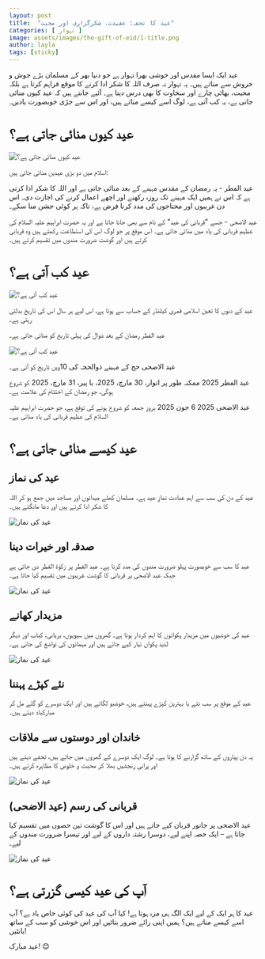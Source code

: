 ```yaml
---
layout: post
title:  "عید کا تحفہ: عقیدت، شکرگزاری اور محبت"
categories: [ تہوار ]
image: assets/images/the-gift-of-eid/1-title.png
author: layla
tags: [sticky]
---
```


عید ایک ایسا مقدس اور خوشی بھرا تہوار ہے جو دنیا بھر کے مسلمان بڑے جوش و خروش سے مناتے ہیں۔ یہ تہوار نہ صرف اللہ کا شکر ادا کرنے کا موقع فراہم کرتا ہے بلکہ محبت، بھائی چارے اور سخاوت کا بھی درس دیتا ہے۔ آئیے جانتے ہیں کہ عید کیوں منائی جاتی ہے، یہ کب آتی ہے، لوگ اسے کیسے مناتے ہیں، اور اس سے جڑی خوبصورت یادیں۔

# عید کیوں منائی جاتی ہے؟

![عید کیوں منائی جاتی ہے؟](/assets/images/the-gift-of-eid/2-why-we-celebrate-eid.jpeg)

اسلام میں دو بڑی عیدیں منائی جاتی ہیں:

عید الفطر - یہ رمضان کے مقدس مہینے کے بعد منائی جاتی ہے اور اللہ کا شکر ادا کرتی ہے کہ اس نے ہمیں ایک مہینے تک روزہ رکھنے اور اچھے اعمال کرنے کی اجازت دی۔ اس دن غریبوں اور محتاجوں کی مدد کرنا فرض ہے، تاکہ ہر کوئی جشن منا سکے۔

عید الاضحی - جسے "قربانی کی عید" کے نام سے بھی جانا جاتا ہے اور یہ حضرت ابراہیم علیہ السلام کی عظیم قربانی کی یاد میں منائی جاتی ہے۔ اس موقع پر جو لوگ اس کی استطاعت رکھتے ہیں وہ قربانی کرتے ہیں اور گوشت ضرورت مندوں میں تقسیم کرتے ہیں۔

# عید کب آتی ہے؟

![عید کب آتی ہے؟](/assets/images/the-gift-of-eid/4-people-walking.jpeg)

عید کے دنوں کا تعین اسلامی قمری کیلنڈر کے حساب سے ہوتا ہے، اس لیے ہر سال اس کی تاریخ بدلتی رہتی ہے۔

عید الفطر رمضان کے بعد شوال کی پہلی تاریخ کو منائی جاتی ہے۔

![عید کب آتی ہے؟](/assets/images/the-gift-of-eid/3-when-we-celebrate-eid.png)

عید الاضحی حج کے مہینے ذوالحجہ کی 10ویں تاریخ کو آتی ہے۔

عید الفطر 2025 ممکنہ طور پر اتوار، 30 مارچ، 2025، یا پیر، 31 مارچ، 2025 کو شروع ہوگی، جو رمضان کے اختتام کی علامت ہے۔

عید الاضحی 2025 6 جون 2025 بروز جمعہ کو شروع ہونے کی توقع ہے، جو حضرت ابراہیم علیہ السلام کی عظیم قربانی کی یاد مناتی ہے۔

# عید کیسے منائی جاتی ہے؟

## عید کی نماز

عید کے دن کی سب سے اہم عبادت نمازِ عید ہے۔ مسلمان کھلے میدانوں اور مساجد میں جمع ہو کر اللہ کا شکر ادا کرتے ہیں اور دعا مانگتے ہیں۔

![عید کی نماز](/assets/images/the-gift-of-eid/5-a-large-gathering.jpeg)

## صدقہ اور خیرات دینا

عید کا سب سے خوبصورت پہلو ضرورت مندوں کی مدد کرنا ہے۔ عید الفطر پر زکوٰۃ الفطر دی جاتی ہے جبکہ عید الاضحی پر قربانی کا گوشت غریبوں میں تقسیم کیا جاتا ہے۔

![عید کی نماز](/assets/images/the-gift-of-eid/6-charity.jpeg)

## مزیدار کھانے

عید کی خوشیوں میں مزیدار پکوانوں کا اہم کردار ہوتا ہے۔ گھروں میں سیویوں، بریانی، کباب اور دیگر لذیذ پکوان تیار کیے جاتے ہیں اور مہمانوں کی تواضع کی جاتی ہے۔

![عید کی نماز](/assets/images/the-gift-of-eid/7-eid-feast.jpeg)

## نئے کپڑے پہننا

عید کے موقع پر سب نئے یا بہترین کپڑے پہنتے ہیں، خوشبو لگاتے ہیں اور ایک دوسرے کو گلے مل کر 
مبارکباد دیتے ہیں۔

## خاندان اور دوستوں سے ملاقات

یہ دن پیاروں کے ساتھ گزارنے کا ہوتا ہے۔ لوگ ایک دوسرے کے گھروں میں جاتے ہیں، تحفے دیتے ہیں اور پرانی رنجشیں بھلا کر محبت و خلوص کا مظاہرہ کرتے ہیں۔

![عید کی نماز](/assets/images/the-gift-of-eid/8-family-celebration.jpeg)

## قربانی کی رسم (عید الاضحی)

عید الاضحی پر جانور قربان کیے جاتے ہیں اور اس کا گوشت تین حصوں میں تقسیم کیا جاتا ہے – ایک حصہ 
اپنے لیے، دوسرا رشتہ داروں کے لیے اور تیسرا ضرورت مندوں کے لیے۔

![عید کی نماز](/assets/images/the-gift-of-eid/9-sacrifice.jpeg)


# آپ کی عید کیسی گزرتی ہے؟

عید کا ہر ایک کے لیے ایک الگ ہی مزہ ہوتا ہے! کیا آپ کی عید کی کوئی خاص یاد ہے؟ آپ اسے کیسے مناتے ہیں؟ ہمیں اپنی رائے ضرور بتائیں اور اس خوشی کو سب کے ساتھ بانٹیں!

عید مبارک! 😊
